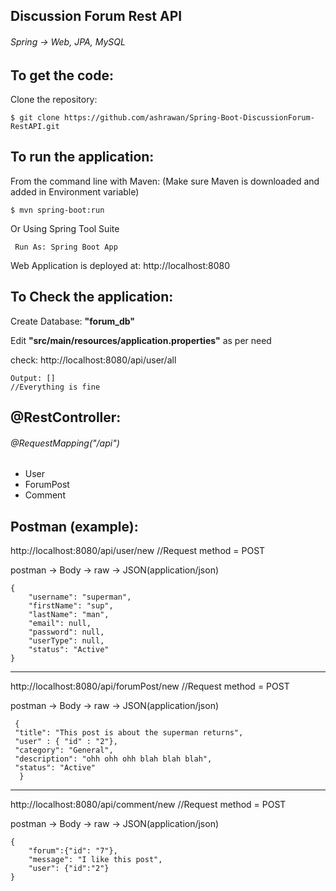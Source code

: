 ## Discussion Forum Rest API
###### Spring -> Web, JPA, MySQL

To get the code:
-------------------
Clone the repository:

    $ git clone https://github.com/ashrawan/Spring-Boot-DiscussionForum-RestAPI.git
    
To run the application:
-------------------	
From the command line with Maven: (Make sure Maven is downloaded and added in Environment variable)

    $ mvn spring-boot:run
    
Or Using Spring Tool Suite

     Run As: Spring Boot App
     
Web Application is deployed at: http://localhost:8080

    
To Check the application:
-------------------	
Create Database: **"forum_db"** </br>

Edit **"src/main/resources/application.properties"** as per need </br>

check:   http://localhost:8080/api/user/all
   
    Output: [] 
    //Everything is fine
    
    
@RestController:
-------------------	
###### @RequestMapping("/api")
* User
* ForumPost
* Comment

Postman (example):
-------------------	
   http://localhost:8080/api/user/new         //Request method = POST

postman -> Body -> raw -> JSON(application/json)

``` 
{
    "username": "superman",
    "firstName": "sup",
    "lastName": "man",
    "email": null,
    "password": null,
    "userType": null,
    "status": "Active"
} 
  ```

-------------------	
   http://localhost:8080/api/forumPost/new         //Request method = POST

postman -> Body -> raw -> JSON(application/json)

```
 {
 "title": "This post is about the superman returns",
 "user" : { "id" : "2"},
 "category": "General",
 "description": "ohh ohh ohh blah blah blah",
 "status": "Active"
  } 
   ```
-------------------	
   http://localhost:8080/api/comment/new         //Request method = POST

postman -> Body -> raw -> JSON(application/json)
```
{
	"forum":{"id": "7"},
	"message": "I like this post",
	"user": {"id":"2"}
}
   
